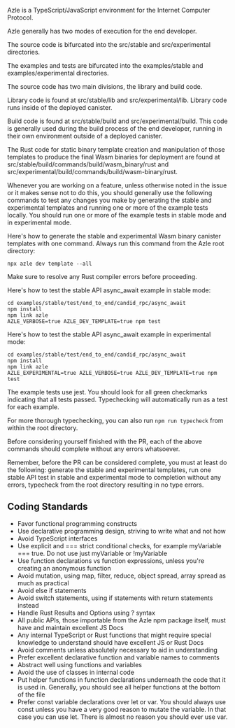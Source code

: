 Azle is a TypeScript/JavaScript environment for the Internet Computer Protocol.

Azle generally has two modes of execution for the end developer.

The source code is bifurcated into the src/stable and src/experimental directories.

The examples and tests are bifurcated into the examples/stable and examples/experimental directories.

The source code has two main divisions, the library and build code.

Library code is found at src/stable/lib and src/experimental/lib. Library code runs inside of the deployed canister.

Build code is found at src/stable/build and src/experimental/build. This code is generally used during the build process of the end developer, running in their own environment outside of a deployed canister.

The Rust code for static binary template creation and manipulation of those templates to produce the final Wasm binaries for deployment are found at src/stable/build/commands/build/wasm_binary/rust and src/experimental/build/commands/build/wasm-binary/rust.

Whenever you are working on a feature, unless otherwise noted in the issue or it makes sense not to do this, you should generally use the following commands to test any changes you make by generating the stable and experimental templates and running one or more of the example tests locally. You should run one or more of fhe example tests in stable mode and in experimental mode.

Here's how to generate the stable and experimental Wasm binary canister templates with one command. Always run this command from the Azle root directory:

```
npx azle dev template --all
```

Make sure to resolve any Rust compiler errors before proceeding.

Here's how to test the stable API async_await example in stable mode:

```
cd examples/stable/test/end_to_end/candid_rpc/async_await
npm install
npm link azle
AZLE_VERBOSE=true AZLE_DEV_TEMPLATE=true npm test
```

Here's how to test the stable API async_await example in experimental mode:

```
cd examples/stable/test/end_to_end/candid_rpc/async_await
npm install
npm link azle
AZLE_EXPERIMENTAL=true AZLE_VERBOSE=true AZLE_DEV_TEMPLATE=true npm test
```

The example tests use jest. You should look for all green checkmarks indicating that all tests passed. Typechecking will automatically run as a test for each example.

For more thorough typechecking, you can also run `npm run typecheck` from within the root directory.

Before considering yourself finished with the PR, each of the above commands should complete without any errors whatsoever.

Remember, before the PR can be considered complete, you must at least do the following: generate the stable and experimental templates, run one stable API test in stable and experimental mode to completion without any errors, typecheck from the root directory resulting in no type errors.

## Coding Standards

- Favor functional programming constructs
- Use declarative programming design, striving to write what and not how
- Avoid TypeScript interfaces
- Use explicit and === strict conditional checks, for example myVariable === true. Do not use just myVariable or !myVariable
- Use function declarations vs function expressions, unless you're creating an anonymous function
- Avoid mutation, using map, filter, reduce, object spread, array spread as much as practical
- Avoid else if statements
- Avoid switch statements, using if statements with return statements instead
- Handle Rust Results and Options using ? syntax
- All public APIs, those importable from the Azle npm package itself, must have and maintain excellent JS Docs
- Any internal TypeScript or Rust functions that might require special knowledge to understand should have excellent JS or Rust Docs
- Avoid comments unless absolutely necessary to aid in understanding
- Prefer excellent declarative function and variable names to comments
- Abstract well using functions and variables
- Avoid the use of classes in internal code
- Put helper functions in function declarations underneath the code that it is used in. Generally, you should see all helper functions at the bottom of the file
- Prefer const variable declarations over let or var. You should always use const unless you have a very good reason to mutate the variable. In that case you can use let. There is almost no reason you should ever use var.
